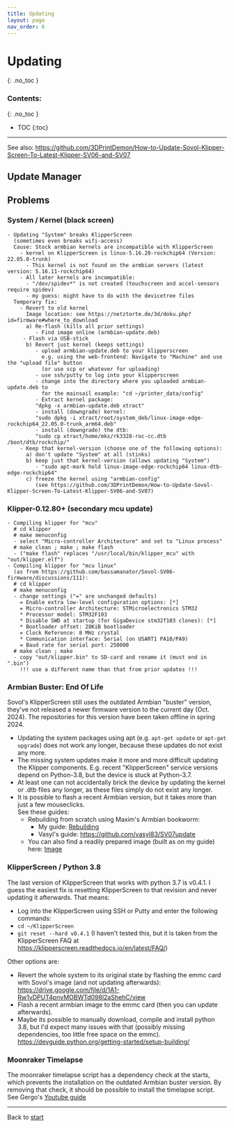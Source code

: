 ```yaml
---
title: Updating
layout: page
nav_order: 6
---
```

# Updating
{: .no_toc }
### Contents:
{: .no_toc }
- TOC
{:toc}
----

See also: <https://github.com/3DPrintDemon/How-to-Update-Sovol-Klipper-Screen-To-Latest-Klipper-SV06-and-SV07>

## Update Manager

## Problems

### System / Kernel (black screen)
```
- Updating "System" breaks KlipperScreen
  (sometimes even breaks wifi-access)
  Cause: Stock armbian kernels are incompatible with KlipperScreen
    - kernel on KlipperScreen is linux-5.16.20-rockchip64 (Version: 22.05.0-trunk)
      - This kernel is not found on the armbian servers (latest version: 5.16.11-rockchip64)
    - All later kernels are incompatible:
      - "/dev/spidev*" is not created (touchscreen and accel-sensors require spidev)
      - my guess: might have to do with the devicetree files
  Temporary fix:
    - Revert to old kernel
      Image location: see https://netztorte.de/3d/doku.php?id=firmware#where_to_download
      a) Re-flash (kills all prior settings)
         - Find image online (armbian-update.deb)
	 - Flash via USB-stick
      b) Revert just kernel (keeps settings)
         - upload armbian-update.deb to your klipperscreen
           e.g. using the web-frontend: Navigate to "Machine" and use the "upload file" button
           (or use scp or whatever for uploading)
         - use ssh/putty to log into your klipperscreen
         - change into the directory where you uploaded armbian-update.deb to
           for the mainsail example: "cd ~/printer_data/config"
         - Extract kernel package:
	     "dpkg -x armbian-update.deb xtract"
         - install (downgrade) kernel:
	     "sudo dpkg -i xtract/root/system_deb/linux-image-edge-rockchip64_22.05.0-trunk_arm64.deb"
         - install (downgrade) the dtb:
	     "sudo cp xtract/home/mks/rk3328-roc-cc.dtb /boot/dtb/rockchip/"
    - Keep that kernel-version (choose one of the following options):
      a) don't update "System" at all (stinks)
      b) keep just that kernel-version (allows updating "System")
         - "sudo apt-mark hold linux-image-edge-rockchip64 linux-dtb-edge-rockchip64"
      c) freeze the kernel using "armbian-config"
         (see https://github.com/3DPrintDemon/How-to-Update-Sovol-Klipper-Screen-To-Latest-Klipper-SV06-and-SV07)
```


### Klipper-0.12.80+ (secondary mcu update)
```
- Compiling klipper for "mcu"
  # cd klipper
  # make menuconfig
  - select "Micro-controller Architecture" and set to "Linux process"
  # make clean ; make ; make flash
  - ("make flash" replaces "/usr/local/bin/klipper_mcu" with "out/klipper.elf")
- Compiling klipper for "mcu linux"
  (as from https://github.com/bassamanator/Sovol-SV06-firmware/discussions/111):
  # cd klipper
  # make menuconfig
  - change settings ("=" are unchanged defaults)
    = Enable extra low-level configuration options: [*]
    = Micro-controller Architecture: STMicroelectronics STM32
    * Processor model: STM32F103
    * Disable SWD at startup (for GigaDevice stm32f103 clones): [*]
    * Bootloader offset: 28KiB bootloader
    = Clock Reference: 8 MHz crystal
    * Communication interface: Serial (on USART1 PA10/PA9)
    = Baud rate for serial port: 250000
  # make clean ; make
  - copy "out/klipper.bin" to SD-card and rename it (must end in ".bin")
    !!! use a different name than that from prior updates !!!
```


### Armbian Buster: End Of Life
Sovol's KlipperScreen still uses the outdated Armbian "buster" version, they've not released a newer firmware version to the current day (Oct. 2024).
The repositories for this version have been taken offline in spring 2024.
  * Updating the system packages using apt (e.g. `apt-get update` or `apt-get upgrade`) does not work any longer, because these updates do not exist any more.
  * The missing system updates make it more and more difficult updating the Klipper components. E.g. recent "KlipperScreen" service versions depend on Python-3.8, but the device is stuck at Python-3.7.
  * At least one can not accidentally brick the device by updating the kernel or .dtb files any longer, as these files simply do not exist any longer.
  * It is possible to flash a recent Armbian version, but it takes more than just a few mouseclicks.  
     See these guides:
    * Rebuilding from scratch using Maxim's Armbian bookworm:
      * My guide: [Rebuilding](rebuilding.html)
      * Vasyl's guide: <https://github.com/vasyl83/SV07update>
    * You can also find a readily prepared image (built as on my guide) here: [Image](image.html)


### KlipperScreen / Python 3.8
The last version of KlipperScreen that works with python 3.7 is v0.4.1.
I guess the easiest fix is resetting KlipperScreen to that revision and never updating it afterwards. That means:
  * Log into the KlipperScreen using SSH or Putty and enter the following commands:
  * `cd ~/KlipperScreen`
  * `git reset --hard v0.4.1`
(I haven't tested this, but it is taken from the KlipperScreen FAQ at <https://klipperscreen.readthedocs.io/en/latest/FAQ/>)

Other options are:
  * Revert the whole system to its original state by flashing the emmc card with Sovol's image (and not updating afterwards): <https://drive.google.com/file/d/1A1-Rw1vDPUT4pnvMOBWTd098l2aShehC/view>
  * Flash a recent armbian image to the emmc card (then you can update afterwards).
  * Maybe its possible to manually download, compile and install python 3.8, but I'd expect many issues with that (possibly missing dependencies, too little free space on the emmc). <https://devguide.python.org/getting-started/setup-building/>


### Moonraker Timelapse
The moonraker timelapse script has a dependency check at the starts, which prevents the installation on the outdated Armbian buster version.
By removing that check, it should be possible to install the timelapse script.
See Gergo's [Youtube guide](https://www.youtube.com/watch?v=86CFV_CbrvQ&t=457s)


----
Back to [start](index.html)

